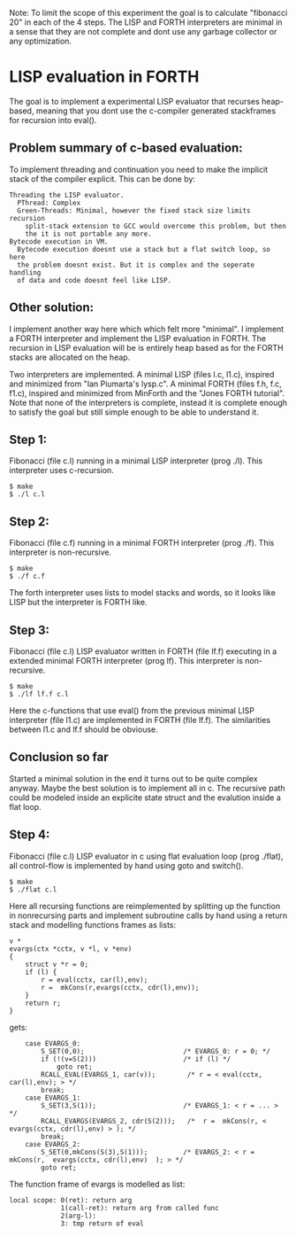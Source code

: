 Note:
To limit the scope of this experiment the goal is to calculate 
"fibonacci 20" in each of the 4 steps. The LISP and FORTH interpreters
are minimal in a sense that they are not complete and dont use any
garbage collector or any optimization.

LISP evaluation in FORTH
========================

The goal is to implement a experimental LISP evaluator that recurses heap-based, 
meaning that you dont use the c-compiler generated stackframes for recursion into
eval(). 

Problem summary of c-based evaluation: 
--------------------------------------

To implement threading and continuation you need to make the implicit 
stack of the compiler explicit. This can be done by:

    Threading the LISP evaluator. 
      PThread: Complex
      Green-Threads: Minimal, however the fixed stack size limits recursion
        split-stack extension to GCC would overcome this problem, but then
        the it is not portable any more.
    Bytecode execution in VM.
      Bytecode execution doesnt use a stack but a flat switch loop, so here
      the problem doesnt exist. But it is complex and the seperate handling 
      of data and code doesnt feel like LISP.

Other solution:
---------------

I implement another way here which  which felt more "minimal". I implement 
a FORTH interpreter and implement the LISP evaluation in FORTH.  The recursion in 
LISP evaluation will be is entirely heap based as for the FORTH stacks are allocated 
on the heap.

Two interpreters are implemented. A minimal LISP (files l.c, l1.c), inspired and 
minimized from "Ian Piumarta's lysp.c". A minimal FORTH (files f.h, f.c, f1.c), 
inspired and minimized from MinForth and the "Jones FORTH tutorial".
Note that none of the interpreters is complete, instead it is complete enough to
satisfy the goal but still simple enough to be able to understand it. 

Step 1: 
-------
Fibonacci (file c.l) running in a minimal LISP interpreter (prog ./l). This interpreter 
uses c-recursion. 

    $ make 
    $ ./l c.l

Step 2:
------- 
Fibonacci (file c.f) running in a minimal FORTH interpreter (prog ./f). This interpreter
is non-recursive. 

    $ make 
    $ ./f c.f

The forth interpreter uses lists to model stacks and words, so it 
looks like LISP but the interpreter is FORTH like.

Step 3: 
-------
Fibonacci (file c.l) LISP evaluator written in FORTH (file lf.f) executing in a
extended minimal FORTH interpreter (prog lf). This interpreter is non-recursive.

    $ make 
    $ ./lf lf.f c.l

Here the c-functions that use eval() from the previous minimal LISP interpreter (file l1.c) 
are implemented in FORTH (file lf.f). The similarities between l1.c and lf.f 
should be obviouse.

Conclusion so far
-----------------

Started a minimal solution in the end it turns out to be quite complex anyway.
Maybe the best solution is to implement all in c. The recursive path could be 
modeled inside an explicite state struct and the evalution inside a flat loop.

Step 4:
-------
Fibonacci (file c.l) LISP evaluator in c using flat evaluation loop (prog ./flat), all
control-flow is implemented by hand using goto and switch(). 

    $ make 
    $ ./flat c.l

Here all recursing functions are reimplemented by splitting up the
function in nonrecursing parts and implement subroutine calls by hand
using a return stack and modelling functions frames as lists:

    v *
    evargs(ctx *cctx, v *l, v *env)
    {
        struct v *r = 0;
        if (l) {
            r = eval(cctx, car(l),env);
            r =  mkCons(r,evargs(cctx, cdr(l),env));
        }
        return r;
    }

gets:

        case EVARGS_0:
            S_SET(0,0);                         /* EVARGS_0: r = 0; */ 
            if (!(v=S(2)))                      /* if (l) */
                goto ret;
            RCALL_EVAL(EVARGS_1, car(v));        /* r = < eval(cctx, car(l),env); > */
            break;
        case EVARGS_1:
            S_SET(3,S(1));                      /* EVARGS_1: < r = ... > */
            RCALL_EVARGS(EVARGS_2, cdr(S(2)));   /*  r =  mkCons(r, < evargs(cctx, cdr(l),env) > ); */
            break;
        case EVARGS_2:
            S_SET(0,mkCons(S(3),S(1)));         /* EVARGS_2: < r =  mkCons(r,  evargs(cctx, cdr(l),env)  ); > */
            goto ret;

The function frame of evargs is modelled as list: 

    local scope: 0(ret): return arg
                 1(call-ret): return arg from called func
                 2(arg-l): 
                 3: tmp return of eval







